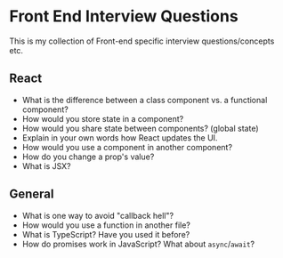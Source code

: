 # Front End Interview Questions

This is my collection of Front-end specific interview questions/concepts etc.

## React

- What is the difference between a class component vs. a functional component?
- How would you store state in a component?
- How would you share state between components? (global state)
- Explain in your own words how React updates the UI.
- How would you use a component in another component? 
- How do you change a prop's value? 
- What is JSX? 



## General

- What is one way to avoid "callback hell"?
- How would you use a function in another file? 
- What is TypeScript? Have you used it before?
- How do promises work in JavaScript? What about `async`/`await`?
